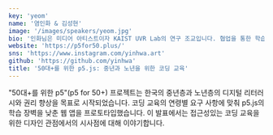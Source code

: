 ```yaml
---
key: 'yeom'
name: '염인화 & 김성현'
image: '/images/speakers/yeom.jpg'
bio: '인화님은 미디어 아티스트이자 KAIST UVR Lab의 연구 조교입니다. 협업을 통한 학습이나 크리이에이션을위한 AR / VR 시스템을 설계, 개발 및 평가합니다. 특히 3D 인터페이스가 덜 친숙하고 더 접근하기 어려운 사람들을 염두에 둡니다.'
website: 'https://p5for50.plus/'
sns: 'https://www.instagram.com/yinhwa.art'
github: 'https://github.com/yinhwa'
title: '50대+를 위한 p5.js: 중년과 노년을 위한 코딩 교육'
---
```


"50대+를 위한 p5"(p5 for 50+) 프로젝트는 한국의 중년층과 노년층의 디지털 리터러시와 권리 향상을 목표로 시작되었습니다. 코딩 교육의 연령별 요구 사항에 맞춰 p5.js의 학습 장벽을 낮춘 웹 앱을 프로토타입했습니다. 이 발표에서는 접근성있는 코딩 교육을 위한 디자인 관점에서의 시사점에 대해 이야기합니다.
